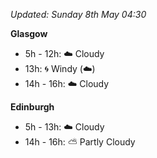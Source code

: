 *Updated: Sunday 8th May 04:30*

**Glasgow**

* 5h - 12h: :cloud: Cloudy
* 13h: :cyclone: Windy (:cloud:)
* 14h - 16h: :cloud: Cloudy

**Edinburgh**

* 5h - 13h: :cloud: Cloudy
* 14h - 16h: :partly_sunny: Partly Cloudy
